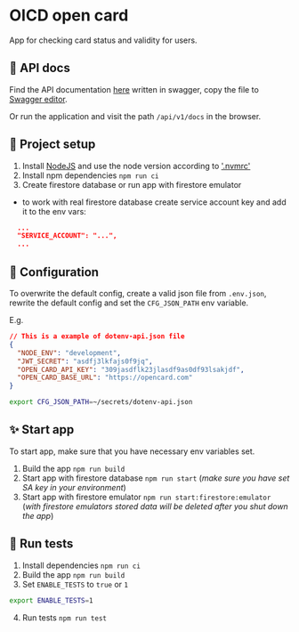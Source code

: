 # OICD open card

App for checking card status and validity for users.

## 📝 API docs

Find the API documentation [here](./docs/api/openapi.yaml) written in swagger, copy the file to [Swagger editor](https://editor.swagger.io/?_ga=2.245618116.1359773802.1671205457-100018630.1670623569).

Or run the application and visit the path `/api/v1/docs` in the browser.

## 🚀 Project setup
1. Install [NodeJS](https://nodejs.org/en/download/) and use the node version according to ['.nvmrc'](./.nvmrc)
2. Install npm dependencies `npm run ci`
3. Create firestore database or run app with firestore emulator
  - to work with real firestore database create service account key and add it to the env vars:
  ```json
    ...
    "SERVICE_ACCOUNT": "...",
    ...
  ```

## 🔧 Configuration

To overwrite the default config, create a valid json file from `.env.json`, rewrite the default config and set the `CFG_JSON_PATH` env variable.

E.g.

```json
// This is a example of dotenv-api.json file
{
  "NODE_ENV": "development",
  "JWT_SECRET": "asdfj3lkfajs0f9jq",
  "OPEN_CARD_API_KEY": "309jasdflk23jlasdf9as0df93lsakjdf",
  "OPEN_CARD_BASE_URL": "https://opencard.com"
}
```

```bash
export CFG_JSON_PATH=~/secrets/dotenv-api.json
```

## ✨ Start app

To start app, make sure that you have necessary env variables set.

1. Build the app `npm run build`
2. Start app with firestore database `npm run start` (*make sure you have set SA key in your environment*)
3. Start app with firestore emulator `npm run start:firestore:emulator`
(*with firestore emulators stored data will be deleted after you shut down the app*)

## 🧪 Run tests

1. Install dependencies `npm run ci`
2. Build the app `npm run build`
3. Set `ENABLE_TESTS` to `true` or `1`
```bash
export ENABLE_TESTS=1
```
4. Run tests `npm run test`